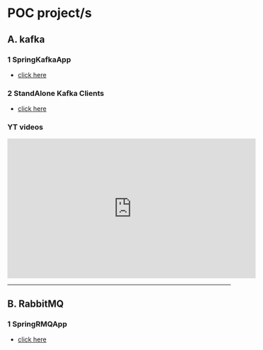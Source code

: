 # POC project/s
## A. kafka
### 1 SpringKafkaApp
- [click here](../../MessageBrokerModule/kafka/spring/readme.md)

### 2 StandAlone Kafka Clients
- [click here](../../MessageBrokerModule/kafka/plain)

### YT videos
<iframe width="560" height="315" src="https://www.youtube.com/embed/Jl-nauqEtEo?si=FnZzxanOC3siGoxj" 
title="YouTube video player" frameborder="0" allow="accelerometer; autoplay; clipboard-write; encrypted-media; gyroscope; 
picture-in-picture; web-share" referrerpolicy="strict-origin-when-cross-origin" allowfullscreen></iframe>

---

## B. RabbitMQ
### 1 SpringRMQApp
- [click here](../../MessageBrokerModule/rmq)
